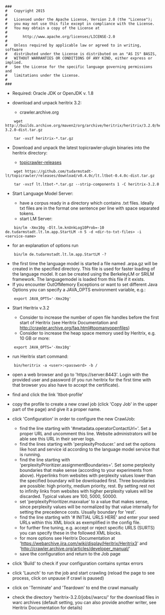     ###
    #   Copyright 2015
    #
    #   Licensed under the Apache License, Version 2.0 (the "License");
    #   you may not use this file except in compliance with the License.
    #   You may obtain a copy of the License at
    #
    #       http://www.apache.org/licenses/LICENSE-2.0
    #
    #   Unless required by applicable law or agreed to in writing, software
    #   distributed under the License is distributed on an "AS IS" BASIS,
    #   WITHOUT WARRANTIES OR CONDITIONS OF ANY KIND, either express or implied.
    #   See the License for the specific language governing permissions and
    #   limitations under the License.
    #
    ###

- Required: Oracle JDK or OpenJDK v. 1.8

- download and unpack heritrix 3.2:

   - crawler.archive.org

<!-- -->

		wget http://builds.archive.org/maven2/org/archive/heritrix/heritrix/3.2.0/heritrix-3.2.0-dist.tar.gz
      
		tar -xvzf heritrix-*.tar.gz
   
- Download and unpack the latest topicrawler-plugin binaries into the heritrix directory:

   - [topicrawler-releases](https://github.com/tudarmstadt-lt/topicrawler/releases)

<!-- -->

		wget https://github.com/tudarmstadt-lt/topicrawler/releases/download/v0.4.0c/lt.ltbot-0.4.0c-dist.tar.gz
    
		tar -xvzf lt.ltbot-*.tar.gz --strip-components 1 -C heritrix-3.2.0
      
- Start Language Model Server:

   - have a corpus ready in a directory which contains .txt files. Ideally txt files are in the format one sentence per line with space separated tokens.
   - start LM Server:

<!-- -->

		bin/lm -Xmx10g -Dlt.lm.knUnkLog10Prob=-10 de.tudarmstadt.lt.lm.app.StartLM -n 5 -d <dir-to-txt-files> -i <service-name>
   
   - for an explanation of options run 

<!-- -->

		bin/lm de.tudarmstadt.lt.lm.app.StartLM -?
   
   - the first time the language model is started a file named <dirname>.arpa.gz will be created in the specified directory. This file is used for faster loading of the language model. It can be created using the BerkeleyLM or SRILM framework. The languagemodel is loaded from this file if it exists.
   - If you encounter OutOfMemory Exceptions or want to set different Java Options you can specify a JAVA_OPTS environment variable, e.g.:

<!-- -->

		export JAVA_OPTS='-Xmx20g'
         
- Start Heritrix v.3.2
   
   - Consider to increase the number of open file handles before the first start of Heritrix (see Heritrix Documentation and http://crawler.archive.org/faq.html#toomanyopenfiles)
   - Consider to increase the heap space memory used by Heritrix, e.g. 10 GB or more:
   
<!-- -->

		export JAVA_OPTS='-Xmx10g'
   
   - run Heritrix start command:

<!-- -->
   
		bin/heritrix -a <user>:<password> -b / 
      
   - open a web browser and go to 'https://server:8443'. Login with the provided user and password (if you run heritrix for the first time with that browser you also have to accept the certificate). 
   - find and click the link 'ltbot-profile'
   - copy the profile to create a new crawl job (click 'Copy Job' in the upper part of the page) and give it a proper name.
   - click 'Configuration' in order to configure the new CrawlJob:
      
      - find the line starting with '#metadata.operatorContactUrl='. Set a proper URL and uncomment this line. Website administrators will be able see this URL in their server logs.
      - find the lines starting with 'perplexityProducer.' and set the options like host and service id according to the language model service that is running.  
      - find the line starting with 'perplexityPrioritizer.assignmentBoundaries='. Set some perplexity boundaries that make sense (according to your experiments from above). Hyperlinks from websites with perplexity values lower than the specified boundary will be downloaded first. Three boundaries are possible: high priority, medium priority, rest. By setting rest not to infinity links from websites with higher perplexity values will be discarded. Typical values are 100, 5000, 50000.
      - set 'perplexityPrioritizer.maxvalue' to a value that makes sense, since perplexity values will be normalized by that value internally for setting the precedence costs. Usually boundary for 'rest'.
      - find the line starting with '# INITIAL URLS HERE' and enter your seed URLs within this XML block as exemplified in the config file.
      - for further fine tuning, e.g. accept or reject specific URLS (SURTS) you can specify these in the followed XML blocks. 
      - for more options see Heritrix Documentation at 'https://webarchive.jira.com/wiki/display/Heritrix/Heritrix3' and 'http://crawler.archive.org/articles/developer_manual/'
      - save the configuration and return to the Job page 
      
   - click 'Build' to check if your configuration contains syntax errors
   - click 'Launch' to run the job and start crawling (reload the page to see process, click on unpause if crawl is paused)
   - click on 'Terminate' and 'Teardown' to end the crawl manually
   - check the directory 'heritrix-3.2.0/jobs/<jobname>/warcs/' for the download files in warc archives (default setting, you can also provide another writer, see Heritrix Documentation for details)
   
